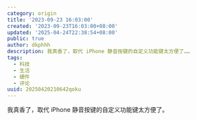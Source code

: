 ```yaml
---
category: origin
title: '2023-09-23 16:03:00'
created: '2023-09-23T16:03:00+08:00'
updated: '2025-04-24T22:38:54+08:00'
public: true
author: dkphhh
description: 我真香了，取代 iPhone 静音按键的自定义功能键太方便了……
tags:
  - 科技
  - 生活
  - 硬件
  - 评论
uuid: 20250420210642qoku
---
```


我真香了，取代 iPhone 静音按键的自定义功能键太方便了。
